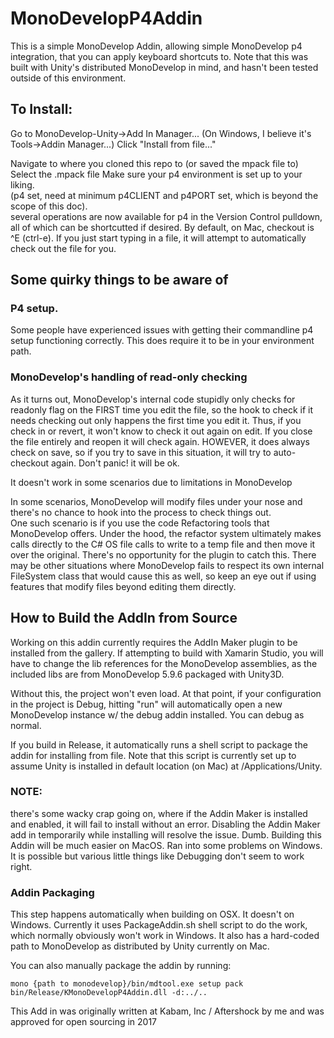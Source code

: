 # MonoDevelopP4Addin

This is a simple MonoDevelop Addin, allowing simple MonoDevelop p4 integration, that you can apply keyboard shortcuts to.
Note that this was built with Unity's distributed MonoDevelop in mind, and hasn't been tested outside of this environment.

## To Install:
Go to MonoDevelop-Unity->Add In Manager...   (On Windows, I believe it's Tools->Addin Manager...)
Click "Install from file..."

Navigate to where you cloned this repo to (or saved the mpack file to)
Select the .mpack file
Make sure your p4 environment is set up to your liking.  
(p4 set, need at minimum p4CLIENT and p4PORT set, which is beyond the scope of this doc).  
several operations are now available for p4 in the Version Control pulldown, all of which can be shortcutted if desired.  By default, on Mac, checkout is ^E  (ctrl-e).  If you just start typing in a file, it will attempt to automatically check out the file for you.

 
## Some quirky things to be aware of

### P4 setup.
Some people have experienced issues with getting their commandline p4 setup functioning correctly.  This does require it to be in your environment path.

### MonoDevelop's handling of read-only checking
As it turns out, MonoDevelop's internal code stupidly only checks for readonly flag on the FIRST time you edit the file, so the hook to check if it needs checking out only happens the first time you edit it.  Thus, if you check in or revert, it won't know to check it out again on edit.  If you close the file entirely and reopen it will check again.  HOWEVER, it does always check on save, so if you try to save in this situation, it will try to auto-checkout again.  Don't panic!  it will be ok.

It doesn't work in some scenarios due to limitations in MonoDevelop

In some scenarios, MonoDevelop will modify files under your nose and there's no chance to hook into the process to check things out.  
One such scenario is if you use the code Refactoring tools that MonoDevelop offers.  Under the hood, the refactor system ultimately makes calls directly to the C# OS file calls to write to a temp file and then move it over the original.  There's no opportunity for the plugin to catch this.  There may be other situations where MonoDevelop fails to respect its own internal FileSystem class that would cause this as well, so keep an eye out if using features that modify files beyond editing them directly. 

## How to Build the AddIn from Source
Working on this addin currently requires the AddIn Maker plugin to be installed from the gallery.
If attempting to build with Xamarin Studio, you will have to change the lib references for the MonoDevelop assemblies, as the included libs are from MonoDevelop 5.9.6 packaged with Unity3D.

Without this, the project won't even load.
At that point, if your configuration in the project is Debug, hitting "run" will automatically open a new MonoDevelop instance w/ the debug addin installed. You can debug as normal.

If you build in Release, it automatically runs a shell script to package the addin for installing from file.  Note that this script is currently set up to assume Unity is installed in default location (on Mac) at /Applications/Unity.

### NOTE: 
there's some wacky crap going on, where if the Addin Maker is installed and enabled, it will fail to install without an error.  Disabling the Addin Maker add in temporarily while installing will resolve the issue. Dumb. 
Building this Addin will be much easier on MacOS.  Ran into some problems on Windows.  It is possible but various little things like Debugging don't seem to work right.

### Addin Packaging
This step happens automatically when building on OSX.  It doesn't on Windows.  Currently it uses PackageAddin.sh shell script to do the work, which normally obviously won't work in Windows.  It also has a hard-coded path to MonoDevelop as distributed by Unity currently on Mac.

You can also manually package the addin by running:

    mono {path to monodevelop}/bin/mdtool.exe setup pack bin/Release/KMonoDevelopP4Addin.dll -d:../..




This Add in was originally written at Kabam, Inc / Aftershock by me and was approved for open sourcing in 2017
